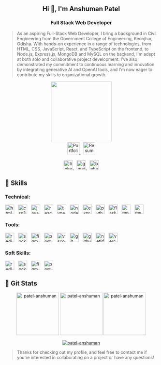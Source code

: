 <h2 align="center">Hi 👋, I'm Anshuman Patel</h2>
<h3 align="center">Full Stack Web Developer</h3>

> As an aspiring Full-Stack Web Developer, I bring a background in Civil Engineering from the Government College of Engineering, Keonjhar, Odisha. With hands-on experience in a range of technologies, from HTML, CSS, JavaScript, React, and TypeScript on the frontend, to Node.js, Express.js, MongoDB and MySQL on the backend, I'm adept at both solo and collaborative project development. I've also demonstrated my commitment to continuous learning and innovation by integrating generative AI and OpenAI tools, and I'm now eager to contribute my skills to organizational growth.

<div align="center">
  <img height="200" src="https://cdn.dribbble.com/users/4382412/screenshots/15633275/media/085a014ebebde73e5cd510c93941f49a.gif"  />
</div>

<div align="center">
  <a href="https://drive.google.com/file/d/1klkZIhWPlNhSPiF2gR4YOyKMtD48l8uq/view?usp=sharing" target="_blank">
    <img src="https://img.shields.io/static/v1?message=Resume&logo=linktree&label=My&color=319676&logoColor=white&labelColor=333&style=for-the-badge" height="40" alt="Portfolio"  />
  </a>
  <img width="5" />
  <a href="https://patel-anshuman.github.io/" target="_blank">
    <img src="https://img.shields.io/static/v1?message=Portfolio&logo=linktree&label=My&color=de2844&logoColor=white&labelColor=333&style=for-the-badge" height="40" alt="Resume"  />
  </a>
</div>

<br clear="both">

<div align="center">
  <a href="https://www.linkedin.com/in/patel-anshuman" target="_blank">
    <img src="https://img.shields.io/static/v1?message=LinkedIn&logo=linkedin&label=&color=0077B5&logoColor=white&labelColor=&style=for-the-badge" height="30" alt="linkedin logo"  />
  </a>
  <img width="5" />
  <a href="mailto:patelanshuman6@gmail.com" target="_blank">
    <img src="https://img.shields.io/static/v1?message=Gmail&logo=gmail&label=&color=D14836&logoColor=white&labelColor=&style=for-the-badge" height="30" alt="gmail logo"  />
  </a>
  <img width="5" />
  <a href="https://www.behance.net/patel-anshuman" target="_blank">
    <img src="https://img.shields.io/static/v1?message=Behance&logo=behance&label=&color=1769ff&logoColor=white&labelColor=&style=for-the-badge" height="30" alt="behance logo"  />
  </a>
</div>
  
## 🧠 Skills  
### Technical:
<div align="left">
  <img src="https://img.shields.io/badge/HTML5-E34F26?logo=html5&logoColor=white&style=for-the-badge" height="30" alt="html5 logo" />
  <img width="5" />
  <img src="https://img.shields.io/badge/CSS3-1572B6?logo=css3&logoColor=white&style=for-the-badge" height="30" alt="css3 logo" />
  <img width="5" />
  <img src="https://img.shields.io/badge/JavaScript-F7DF1E?logo=javascript&logoColor=black&style=for-the-badge" height="30" alt="javascript logo" />
  <img width="5" />
  <img src="https://img.shields.io/badge/React-61DAFB?logo=react&logoColor=black&style=for-the-badge" height="30" alt="react logo" />
  <img width="5" />
  <img src="https://img.shields.io/badge/TypeScript-3178C6?logo=typescript&logoColor=white&style=for-the-badge" height="30" alt="typescript logo" />
  <img width="5" />
  <img src="https://img.shields.io/badge/Node.js-339933?logo=nodedotjs&logoColor=white&style=for-the-badge" height="30" alt="nodejs logo" />
  <img width="5" />
  <img src="https://img.shields.io/badge/Express-000000?logo=express&logoColor=white&style=for-the-badge" height="30" alt="express logo" />
  <img width="5" />
  <img src="https://img.shields.io/badge/Python-3776AB?logo=python&logoColor=white&style=for-the-badge" height="30" alt="python logo" />
  <img width="5" />
  <img src="https://img.shields.io/badge/Flask-000000?logo=flask&logoColor=white&style=for-the-badge" height="30" alt="flask logo" />
  <img width="5" />
  <img src="https://img.shields.io/badge/MongoDB-47A248?logo=mongodb&logoColor=white&style=for-the-badge" height="30" alt="mongodb logo" />
  <img width="5" />
  <img src="https://img.shields.io/badge/MySQL-4479A1?logo=mysql&logoColor=white&style=for-the-badge" height="30" alt="mysql logo" />
  <img width="5" />
</div>

### Tools:
<div align="left">
  <img src="https://img.shields.io/badge/Redis-DC382D?logo=redis&logoColor=white&style=for-the-badge" height="30" alt="redis logo" />
  <img width="5" />
  <img src="https://img.shields.io/badge/Socket.io-010101?logo=socketdotio&logoColor=white&style=for-the-badge" height="30" alt="socketio logo" />
  <img width="5" />
  <img src="https://img.shields.io/badge/Figma-F24E1E?logo=figma&logoColor=white&style=for-the-badge" height="30" alt="figma logo" />
  <img width="5" />
  <img src="https://img.shields.io/badge/Postman-FF6C37?logo=postman&logoColor=black&style=for-the-badge" height="30" alt="postman logo" />
  <img width="5" />
  <img src="https://img.shields.io/badge/Visual Studio Code-007ACC?logo=visualstudiocode&logoColor=white&style=for-the-badge" height="30" alt="vscode logo" />
  <img width="5" />
  <img src="https://img.shields.io/badge/Git-F05032?logo=git&logoColor=white&style=for-the-badge" height="30" alt="git logo" />
  <img width="5" />
  <img src="https://img.shields.io/badge/GitHub-181717?logo=github&logoColor=white&style=for-the-badge" height="30" alt="github logo" />
  <img width="5" />
  <img src="https://img.shields.io/badge/Netlify-00C7B7?logo=netlify&logoColor=black&style=for-the-badge" height="30" alt="netlify logo" />
  <img width="5" />
  <img src="https://img.shields.io/badge/Vercel-000000?logo=vercel&logoColor=white&style=for-the-badge" height="30" alt="vercel logo" />
</div>

### Soft Skills:
<div align="left">
  <img src="https://img.shields.io/badge/Attention to Detail-004080?&logoColor=white&style=for-the-badge" height="30" alt="redis logo" />
  <img width="5" />
  <img src="https://img.shields.io/badge/Adaptability-669966?logoColor=white&style=for-the-badge" height="30" alt="socketio logo" />
  <img width="5" />
  <img src="https://img.shields.io/badge/Team Work-3399FF?logoColor=white&style=for-the-badge" height="30" alt="figma logo" />
  <img width="5" />
  <img src="https://img.shields.io/badge/Time Management-FFA500?logoColor=black&style=for-the-badge" height="30" alt="postman logo" />
  <img width="5" />
</div>


## 🧠 Git Stats  
  
<div align="center">
  <img src="https://github-readme-stats.vercel.app/api/top-langs?username=patel-anshuman&show_icons=true&locale=en&layout=compact" alt="patel-anshuman" style="height: 140px;" />

  <img src="https://github-readme-stats.vercel.app/api?username=patel-anshuman&show_icons=true&locale=en" alt="patel-anshuman" style="height: 140px;" />

  <img src="https://github-readme-streak-stats.herokuapp.com/?user=patel-anshuman" alt="patel-anshuman" style="height: 140px;" />

  <p><a href="https://github.com/ryo-ma/github-profile-trophy"><img src="https://github-profile-trophy.vercel.app/?username=patel-anshuman&title=Commits,Issues,PullRequest,Repositories,Stars,Followers&margin-w=15&margin-h=15" alt="patel-anshuman" /></a></p>
</div>

> Thanks for checking out my profile, and feel free to contact me if you're interested in collaborating on a project or have any questions!
